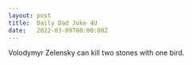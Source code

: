 ```yaml
---
layout: post
title:  Daily Dad Joke 4U
date:   2022-03-09T00:00:00Z
---
```

Volodymyr Zelensky can kill two stones with one bird.
